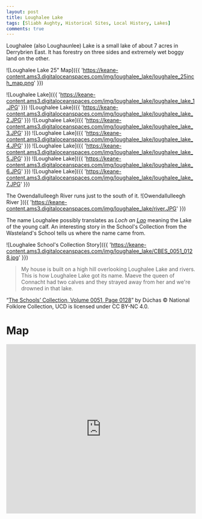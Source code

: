```yaml
---
layout: post
title: Loughalee Lake
tags: [Sliabh Aughty, Historical Sites, Local History, Lakes]
comments: true
---
```


Loughalee (also Loughaunlee) Lake is a small lake of about 7 acres in Derrybrien East. It has forestry on three sides and extremely wet boggy land on the other.

![Loughalee Lake 25" Map]({{ 'https://keane-content.ams3.digitaloceanspaces.com/img/loughalee_lake/loughalee_25inch_map.png' }})

![Loughalee Lake]({{ 'https://keane-content.ams3.digitaloceanspaces.com/img/loughalee_lake/loughalee_lake_1.JPG' }})
![Loughalee Lake]({{ 'https://keane-content.ams3.digitaloceanspaces.com/img/loughalee_lake/loughalee_lake_2.JPG' }})
![Loughalee Lake]({{ 'https://keane-content.ams3.digitaloceanspaces.com/img/loughalee_lake/loughalee_lake_3.JPG' }})
![Loughalee Lake]({{ 'https://keane-content.ams3.digitaloceanspaces.com/img/loughalee_lake/loughalee_lake_4.JPG' }})
![Loughalee Lake]({{ 'https://keane-content.ams3.digitaloceanspaces.com/img/loughalee_lake/loughalee_lake_5.JPG' }})
![Loughalee Lake]({{ 'https://keane-content.ams3.digitaloceanspaces.com/img/loughalee_lake/loughalee_lake_6.JPG' }})
![Loughalee Lake]({{ 'https://keane-content.ams3.digitaloceanspaces.com/img/loughalee_lake/loughalee_lake_7.JPG' }})

The Owendallulleegh River runs just to the south of it.
![Owendallulleegh River ]({{ 'https://keane-content.ams3.digitaloceanspaces.com/img/loughalee_lake/river.JPG' }})

The name Loughalee possibly translates as *Loch an [Lao](https://www.teanglann.ie/ga/fgb/lao)* meaning the Lake of the young calf. An interesting story in the School's Collection from the Wasteland's School tells us where the name came from.

![Loughalee School's Collection Story]({{ 'https://keane-content.ams3.digitaloceanspaces.com/img/loughalee_lake/CBES_0051_0128.jpg' }})
> My house is built on a high hill overlooking Loughalee Lake and rivers. This is how Loughalee Lake got its name. Maeve the queen of Connacht had two calves and they strayed away from her and we're drowned in that lake.

“[The Schools’ Collection, Volume 0051, Page 0128](https://www.duchas.ie/en/cbes/4583315/4578864)” by Dúchas © National Folklore Collection, UCD is licensed under CC BY-NC 4.0.

# Map
<iframe width="100%" width="600" height="450" frameborder="0" style="border:0" src="https://www.google.com/maps/embed/v1/place?q=53.066302,-8.557442&amp;key=AIzaSyBVNC6dbEIPRjV2os7cRJfSaEh7WLjx9ZQ&maptype=satellite"></iframe>